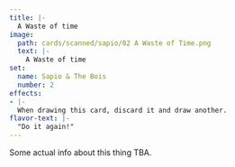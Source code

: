 ```yaml
---
title: |-
  A Waste of time
image: 
  path: cards/scanned/sapio/02 A Waste of Time.png
  text: |-
    A Waste of time
set:
  name: Sapio & The Bois
  number: 2
effects: 
- |-
  When drawing this card, discard it and draw another.
flavor-text: |-
  "Do it again!"
---
```

Some actual info about this thing TBA.
